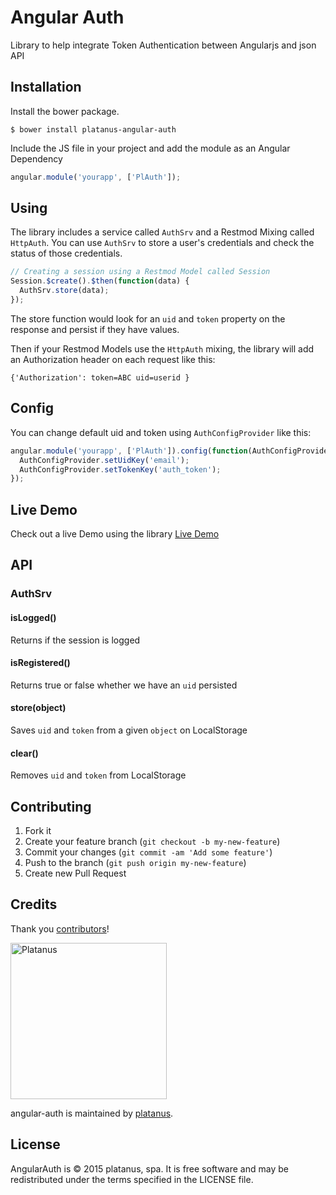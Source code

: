 Angular Auth
============

Library to help integrate Token Authentication between Angularjs and json API

## Installation

Install the bower package.

```shell
$ bower install platanus-angular-auth
```

Include the JS file in your project and add the module as an Angular Dependency

```javascript
angular.module('yourapp', ['PlAuth']);
```

## Using

The library includes a service called `AuthSrv` and a Restmod Mixing called `HttpAuth`.
You can use `AuthSrv` to store a user's credentials and check the status of those credentials.

```javascript
// Creating a session using a Restmod Model called Session
Session.$create().$then(function(data) {
  AuthSrv.store(data);
});
```

The store function would look for an `uid` and `token` property on the response and persist if they have values.

Then if your Restmod Models use the `HttpAuth` mixing, the library will add an Authorization header on each request like this:

```
{'Authorization': token=ABC uid=userid }
```

## Config

You can change default uid and token using `AuthConfigProvider` like this:

```javascript
angular.module('yourapp', ['PlAuth']).config(function(AuthConfigProvider){
  AuthConfigProvider.setUidKey('email');
  AuthConfigProvider.setTokenKey('auth_token');
});
```

## Live Demo

Check out a live Demo using the library
[Live Demo](http://platanus.github.io/angular-auth/demo.html)

## API

### AuthSrv

#### isLogged()

Returns if the session is logged

#### isRegistered()

Returns true or false whether we have an `uid` persisted

#### store(object)

Saves `uid` and `token` from a given `object` on LocalStorage

#### clear()

Removes `uid` and `token` from LocalStorage

## Contributing

1. Fork it
2. Create your feature branch (`git checkout -b my-new-feature`)
3. Commit your changes (`git commit -am 'Add some feature'`)
4. Push to the branch (`git push origin my-new-feature`)
5. Create new Pull Request

## Credits

Thank you [contributors](https://github.com/platanus/angular-auth/graphs/contributors)!

<img src="http://platan.us/gravatar_with_text.png" alt="Platanus" width="250"/>

angular-auth is maintained by [platanus](http://platan.us).

## License

AngularAuth is © 2015 platanus, spa. It is free software and may be redistributed under the terms specified in the LICENSE file.
